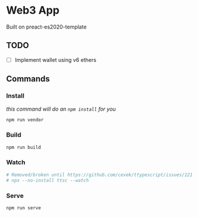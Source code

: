 # Web3 App

Built on preact-es2020-template

## TODO

- [ ] Implement wallet using v6 ethers

## Commands

### Install
_this command will do an `npm install` for you_
```bash
npm run vendor
```

### Build
```bash
npm run build
```

### Watch
```bash
# Removed/broken until https://github.com/cevek/ttypescript/issues/121 is fixed
# npx --no-install ttsc --watch
```

### Serve
```bash
npm run serve
```
